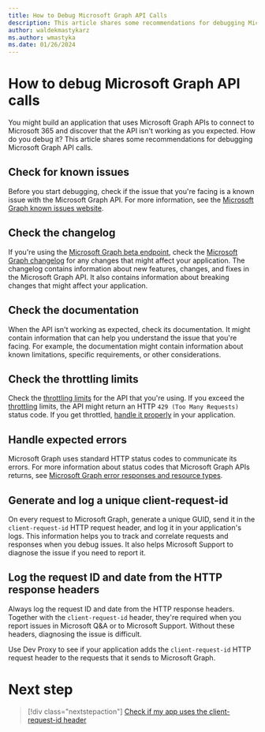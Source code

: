 ```yaml
---
title: How to Debug Microsoft Graph API Calls
description: This article shares some recommendations for debugging Microsoft Graph API calls.
author: waldekmastykarz
ms.author: wmastyka
ms.date: 01/26/2024
---
```


# How to debug Microsoft Graph API calls

You might build an application that uses Microsoft Graph APIs to connect to Microsoft 365 and discover that the API isn't working as you expected. How do you debug it? This article shares some recommendations for debugging Microsoft Graph API calls.

## Check for known issues

Before you start debugging, check if the issue that you're facing is a known issue with the Microsoft Graph API. For more information, see the [Microsoft Graph known issues website](https://developer.microsoft.com/graph/known-issues/?search=).

## Check the changelog

If you're using the [Microsoft Graph beta endpoint](./use-microsoft-graph-beta-production.md), check the [Microsoft Graph changelog](https://developer.microsoft.com/graph/changelog/?search=) for any changes that might affect your application. The changelog contains information about new features, changes, and fixes in the Microsoft Graph API. It also contains information about breaking changes that might affect your application.

## Check the documentation

When the API isn't working as expected, check its documentation. It might contain information that can help you understand the issue that you're facing. For example, the documentation might contain information about known limitations, specific requirements, or other considerations.

## Check the throttling limits

Check the [throttling limits](/graph/throttling-limits) for the API that you're using. If you exceed the [throttling](./what-is-throttling.md) limits, the API might return an HTTP `429 (Too Many Requests)` status code. If you get throttled, [handle it properly](./how-to-handle-api-throttling.md) in your application.

## Handle expected errors

Microsoft Graph uses standard HTTP status codes to communicate its errors. For more information about status codes that Microsoft Graph APIs returns, see [Microsoft Graph error responses and resource types](/graph/errors).

## Generate and log a unique client-request-id

On every request to Microsoft Graph, generate a unique GUID, send it in the `client-request-id` HTTP request header, and log it in your application's logs. This information helps you to track and correlate requests and responses when you debug issues. It also helps Microsoft Support to diagnose the issue if you need to report it.

## Log the request ID and date from the HTTP response headers

Always log the request ID and date from the HTTP response headers. Together with the `client-request-id` header, they're required when you report issues in Microsoft Q&A or to Microsoft Support. Without these headers, diagnosing the issue is difficult.

Use Dev Proxy to see if your application adds the `client-request-id` HTTP request header to the requests that it sends to Microsoft Graph.

# Next step

> [!div class="nextstepaction"]
> [Check if my app uses the client-request-id header](../technical-reference/graphclientrequestidguidanceplugin.md)
